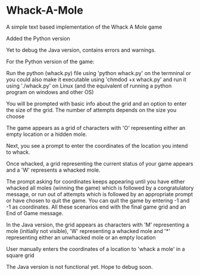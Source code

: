 # Whack-A-Mole

A simple text based implementation of the Whack A Mole game

Added the Python version

Yet to debug the Java version, contains errors and warnings.

For the Python version of the game:

Run the python (whack.py) file using 'python whack.py' on the termninal or you could also make it executable using 'chmdod +x whack.py' and run it using './whack.py' on Linux (and the equivalent of running a python program on windows and other OS)

You will be prompted with basic info about the grid and an option to enter the size of the grid. The number of attempts depends on the size you choose

The game appears as a grid of characters with 'O' representing either an empty location or a hidden mole.

Next, you see a prompt to enter the coordinates of the location you intend to whack.

Once whacked, a grid representing the current status of your game appears and a 'W' represents a whacked mole.

The prompt asking for coordinates keeps appearing until you have either whacked all moles (winning the game) which is followed by a congratulatory message, or run out of attempts which is followed by an appropriate prompt or have chosen to quit the game. You can quit the game by entering -1 and -1 as coordinates. All these scenarios end with the final game grid and an End of Game message.



In the Java version, the grid appears as characters with 'M' representing a mole (initially not visible),  'W' representing a whacked mole and '*' representing either an unwhacked mole or an empty location

User manually enters the coordinates of a location to 'whack a mole' in a square grid

The Java version is not functional yet. Hope to debug soon.
